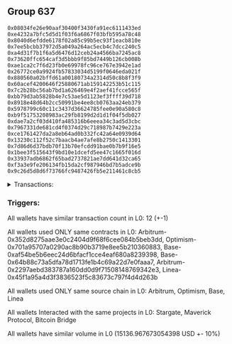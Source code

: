 ## Group 637

```0xf4b680d995d05598a04faf5d4136dfb04cf44aaa
0x08034fe26e90aaf30400f3430fa91ec6111433ed
0xe4232a7bfc5d5d1f03f6a6867f03bfb595a78c48
0x8040d6efdde6178f02a85c99b5ec93f1eacb810e
0x7ee5bcbb37972d5a049a264ac5ecb4c7dcc240c5
0xa4d31f7b1f6a5d6476d12ceb24a4566ba7245ac8
0x73620ffc654caf3d5bbb9f85bd7449b126cb008b
0xae1ca2c7f6d23fb0e69978fc96ce767e3942e1ad
0x26772ce0a9924fb57833034d5199f0646eda021f
0x880560a02bffd61a00180734a2314d50c8b8f3f9
0x60acef4200646f25880671ab159142253b51c115
0x7c2b28bc56ab7bd1a626469e4f2aef41fcce565f
0xbb79d3ab5828b4e7c53ae5d1123ef3ffff39d718
0x8918e48d64b2cc50991be4ee8cb0763aa24eb379
0x5978799c60c11c3437d36624785fee0e90a580c8
0xb9f51753208983ac29fb8199d2d1d1f04f5db027
0xdae7a2cf03d410fa485316b6eeea34c3ad5d3cbc
0x7967331de681cd4f0374d29c718987b7429e223a
0xce1761427da2a8eb64ad0b332fc42a64e0939d64
0x13230c112f52c7baacb4ae7afe8b2750c1413301
0x7d86d6d37bdb70f13b70efcdd91bae0b7b9f16e5
0x1bee3f515643f9bd10e1dcefd5ee47c1665f016d
0x33937adb6862f65bad2737821ae7dd641d32ca65
0xf3a3e9fe206134fb15da2cf987946bd7b5adce9b
0x9c26d5d8d6f73766fc9487426fb5e211461c8cb5
```
<details>
<summary>Transactions:</summary>

Hashes: 

Wallet: 0xf4b680d995d05598a04faf5d4136dfb04cf44aaa

       Hash: 0x0e3fcc7d4784b2f0c492efdfc527059293d89acbb12f240e03834969abff71e9
         - source chain: Arbitrum
         - destination chain: Optimism
         - project: Stargate
         - contract: 0x352d8275aae3e0c2404d9f68f6cee084b5beb3dd
         - value USD: 2766.573983422
       Hash: 0xc7cec8218d399dfc5619c26b11b5ee314fbd2fd8103a47dec190f99db5faa193
         - source chain: Arbitrum
         - destination chain: Optimism
         - project: Stargate
         - contract: 0x352d8275aae3e0c2404d9f68f6cee084b5beb3dd
         - value USD: 3.65099092
       Hash: 0x4b564a1c901efc2ee569d09792e5d4065f57a02a7fa3b667f05fd8e8bd2c524b
         - source chain: Optimism
         - destination chain: Arbitrum
         - project: Stargate
         - contract: 0x701a95707a0290ac8b90b3719e8ee5b210360883
         - value USD: 2764.830947863
       Hash: 0xc6d99423a14b054c48e47f855cb787139da86a3072682a5711f02ff01aa872f4
         - source chain: Base
         - destination chain: Linea
         - project: Stargate
         - contract: 0xaf54be5b6eec24d6bfacf1cce4eaf680a8239398
         - value USD: 3.128457807
       Hash: 0xab9bdd4eb513e08f3270cd9f55fc3de27b8057a4e58c5ebf3395dfab57de6e7a
         - source chain: Base
         - destination chain: zkSync Era Mainnet
         - project: Maverick Protocol
         - contract: 0x64b88c73a5dfa78d1713fe1b4c69a22d7e0faaa7
       Hash: 0xbe9afcf95e81916d534a76572d45983c68a892b75dbeaa4d07de6e45e3b58e09
         - source chain: Arbitrum
         - destination chain: Base
         - project: Stargate
         - contract: 0x352d8275aae3e0c2404d9f68f6cee084b5beb3dd
         - value USD: 2551.234650299
       Hash: 0x32a22d8aa07e3e79bbb9df9a9b55628ffc4eb4e329c8eceac0a9c648ff773dba
         - source chain: Arbitrum
         - destination chain: Avalanche
         - project: Bitcoin Bridge
         - contract: 0x2297aebd383787a160dd0d9f71508148769342e3
         - value USD: 0.1317372934
       Hash: 0x12085f8a78602a977e92e6ba419d7c17774a0184c8a272be58994fb71f8a0670
         - source chain: Base
         - destination chain: Arbitrum
         - project: Stargate
         - contract: 0xaf54be5b6eec24d6bfacf1cce4eaf680a8239398
         - value USD: 2548.595066427
       Hash: 0x22e318925cb8a05b913e580d6b3cfe05c2740469136dffa73a799503637dc8c0
         - source chain: Arbitrum
         - destination chain: Base
         - project: Stargate
         - contract: 0x352d8275aae3e0c2404d9f68f6cee084b5beb3dd
         - value USD: 2244.297345296
       Hash: 0xcdfcc394df9c1e16033c2dac1d6f11d44be121b3235b5e6f1c02cc4e44a50036
         - source chain: Arbitrum
         - destination chain: Linea
         - project: Stargate
         - contract: 0x352d8275aae3e0c2404d9f68f6cee084b5beb3dd
         - value USD: 3.310956501
       Hash: 0x225851eac1a3f3e1e56352c800f05a832d88ddfa916154876c28a989efe4ab03
         - source chain: Base
         - destination chain: Arbitrum
         - project: Stargate
         - contract: 0xaf54be5b6eec24d6bfacf1cce4eaf680a8239398
         - value USD: 2244.903442036
       Hash: 0x5970388ada421c62c1ad7d522f47968d4323b64665a7680537b904173e8a2308
         - source chain: Linea
         - destination chain: Base
         - project: Stargate
         - contract: 0x45f1a95a4d3f3836523f5c83673c797f4d4d263b
         - value USD: 6.31009519
Wallet: 0x08034fe26e90aaf30400f3430fa91ec6111433ed

       Hash:0x00040c369133676f678e72a3b0fa112e1fde3483ec5e28ae2ef3afc519bf7baf
         - source chain: Arbitrum
         - destination chain: Optimism
         - project: Stargate
         - contract: 0x352d8275aae3e0c2404d9f68f6cee084b5beb3dd
         - value USD: 2780.691327911
       Hash:0xf3b4d4fd413d45abaf58ec5cd693f18c2a959948716507f00e525ef47b4ddb4a
         - source chain: Arbitrum
         - destination chain: Optimism
         - project: Stargate
         - contract: 0x352d8275aae3e0c2404d9f68f6cee084b5beb3dd
         - value USD: 3.650990852
       Hash:0x0838adab15f2bd314df0d1782236fc70afdb036e1d9db52ba29b9c978da3b36e
         - source chain: Optimism
         - destination chain: Arbitrum
         - project: Stargate
         - contract: 0x701a95707a0290ac8b90b3719e8ee5b210360883
         - value USD: 2779.022914908
       Hash:0x3c9d987d8b802edc1684c3b18928c5f9195fad5973de52c42d190ecbff4225cf
         - source chain: Base
         - destination chain: Linea
         - project: Stargate
         - contract: 0xaf54be5b6eec24d6bfacf1cce4eaf680a8239398
         - value USD: 3.128457807
       Hash:0x9c5fadbd9f2b7ecd075ca4f099fc2337430820027d685870eb096c818a40f338
         - source chain: Base
         - destination chain: zkSync Era Mainnet
         - project: Maverick Protocol
         - contract: 0x64b88c73a5dfa78d1713fe1b4c69a22d7e0faaa7
       Hash:0x9303c9335419c99ed25d1d8bd4e0ec4b82c6565d4434d91e6395696bac69df81
         - source chain: Arbitrum
         - destination chain: Base
         - project: Stargate
         - contract: 0x352d8275aae3e0c2404d9f68f6cee084b5beb3dd
         - value USD: 2560.587304352
       Hash:0x22770db429f3e56137743cdff40d0380ecb36631ab680cf2a2fdf76cba304fde
         - source chain: Arbitrum
         - destination chain: Avalanche
         - project: Bitcoin Bridge
         - contract: 0x2297aebd383787a160dd0d9f71508148769342e3
         - value USD: 0.1316868525
       Hash:0x569744c74c3f1cf9d34bda23e096b9931373b5b1f9167f87a87afc35040ad8c3
         - source chain: Base
         - destination chain: Arbitrum
         - project: Stargate
         - contract: 0xaf54be5b6eec24d6bfacf1cce4eaf680a8239398
         - value USD: 2557.860136657
       Hash:0x538c3bc212c6282dbae3f193daaad8745ef6be8ab0ede919fd05740c4e5814f2
         - source chain: Arbitrum
         - destination chain: Base
         - project: Stargate
         - contract: 0x352d8275aae3e0c2404d9f68f6cee084b5beb3dd
         - value USD: 2331.322260835
       Hash:0x6bc70546cd9319eb2ed81bdcb36494eb5e83bf1295d33968884be67a8bb0324a
         - source chain: Arbitrum
         - destination chain: Linea
         - project: Stargate
         - contract: 0x352d8275aae3e0c2404d9f68f6cee084b5beb3dd
         - value USD: 3.310956501
       Hash:0x4993eab51e204a8d5165c31b95a9c6fc2fbd2e1b245f30e22e3b59cccc6233f2
         - source chain: Base
         - destination chain: Arbitrum
         - project: Stargate
         - contract: 0xaf54be5b6eec24d6bfacf1cce4eaf680a8239398
         - value USD: 2331.87109763
       Hash:0x1f63868fff68afef13ae3d7c91e110dfb138396d2e5f428691c8a466eec0aa4e
         - source chain: Linea
         - destination chain: Base
         - project: Stargate
         - contract: 0x45f1a95a4d3f3836523f5c83673c797f4d4d263b
         - value USD: 6.31009519
Wallet: 0xe4232a7bfc5d5d1f03f6a6867f03bfb595a78c48

       Hash:0x1ba521e61e5a2c4db2c24fa17aa5894b8e2980362ec9fc06d56ac279909473d5
         - source chain: Arbitrum
         - destination chain: Optimism
         - project: Stargate
         - contract: 0x352d8275aae3e0c2404d9f68f6cee084b5beb3dd
         - value USD: 2776.06379547
       Hash:0x468850828452d860ba454f24da5414d0ca3f2a809f5bc0a7557fa35c4eb70362
         - source chain: Arbitrum
         - destination chain: Optimism
         - project: Stargate
         - contract: 0x352d8275aae3e0c2404d9f68f6cee084b5beb3dd
         - value USD: 3.650990783
       Hash:0x15edd823f1b07744d60ece3742a3c0b7cb0e3b75520be956431f39af964fc579
         - source chain: Optimism
         - destination chain: Arbitrum
         - project: Stargate
         - contract: 0x701a95707a0290ac8b90b3719e8ee5b210360883
         - value USD: 2774.314476201
       Hash:0xcd0d01e94270fdcb5c0c4008403b638e9192089cabc77f841d9b81941ee19015
         - source chain: Base
         - destination chain: Linea
         - project: Stargate
         - contract: 0xaf54be5b6eec24d6bfacf1cce4eaf680a8239398
         - value USD: 3.128457807
       Hash:0xd13f5625cfb682833c0a929d6dce9a3d5712dc6f71bda8b3bb3cba57ad6864b6
         - source chain: Base
         - destination chain: zkSync Era Mainnet
         - project: Maverick Protocol
         - contract: 0x64b88c73a5dfa78d1713fe1b4c69a22d7e0faaa7
       Hash:0x859fa7d6d4c5acaaa2646d7e7c7368eb5fe58f9d9301a205bd5e05a7c33cb6eb
         - source chain: Arbitrum
         - destination chain: Base
         - project: Stargate
         - contract: 0x352d8275aae3e0c2404d9f68f6cee084b5beb3dd
         - value USD: 2570.482964107
       Hash:0x7ad55bbed3b47b65b91f99fec68f1f8b7f048cfe51153ef34e7c895a1b254487
         - source chain: Arbitrum
         - destination chain: Avalanche
         - project: Bitcoin Bridge
         - contract: 0x2297aebd383787a160dd0d9f71508148769342e3
         - value USD: 0.1316868525
       Hash:0x2c7308d9f463d5f63e54d50bae19f30905409e71333d339f7117627623d86ff9
         - source chain: Base
         - destination chain: Arbitrum
         - project: Stargate
         - contract: 0xaf54be5b6eec24d6bfacf1cce4eaf680a8239398
         - value USD: 2567.755528096
       Hash:0x93ab0e25557472bf2067b3109b863f0dfecc0259af1668ff8ed93ff57e421a90
         - source chain: Arbitrum
         - destination chain: Base
         - project: Stargate
         - contract: 0x352d8275aae3e0c2404d9f68f6cee084b5beb3dd
         - value USD: 2337.428860583
       Hash:0x75a88ba0a0e5621e2b5263a3c0036b59bfd5845afa6ab443b3561c1c4223e9ad
         - source chain: Arbitrum
         - destination chain: Linea
         - project: Stargate
         - contract: 0x352d8275aae3e0c2404d9f68f6cee084b5beb3dd
         - value USD: 3.310956501
       Hash:0x7ff37340b262369917e171a191fdb3fad6dfe1e905cb772e33c9593afeb9d335
         - source chain: Base
         - destination chain: Arbitrum
         - project: Stargate
         - contract: 0xaf54be5b6eec24d6bfacf1cce4eaf680a8239398
         - value USD: 2337.915268303
       Hash:0xf2812303c26f231213d5794d7921d0121734b11f2180fdc5adf69413c0ef270f
         - source chain: Linea
         - destination chain: Base
         - project: Stargate
         - contract: 0x45f1a95a4d3f3836523f5c83673c797f4d4d263b
         - value USD: 6.31009519
Wallet: 0x8040d6efdde6178f02a85c99b5ec93f1eacb810e

       Hash:0x77299a5c01bd172bf239cb23fee5b4c31ff207d407f50ef67c2757da92c8c20b
         - source chain: Arbitrum
         - destination chain: Optimism
         - project: Stargate
         - contract: 0x352d8275aae3e0c2404d9f68f6cee084b5beb3dd
         - value USD: 2768.880246989
       Hash:0xffadae7a7dce0b89ad13888eb330f134d6e86b5f4c74427747c2bfca683f1430
         - source chain: Arbitrum
         - destination chain: Optimism
         - project: Stargate
         - contract: 0x352d8275aae3e0c2404d9f68f6cee084b5beb3dd
         - value USD: 3.650990987
       Hash:0x7beb5dca712d4a5db10fd6fb6497adc04aefea763e27d84093c4c42b7d420e68
         - source chain: Optimism
         - destination chain: Arbitrum
         - project: Stargate
         - contract: 0x701a95707a0290ac8b90b3719e8ee5b210360883
         - value USD: 2767.135771496
       Hash:0x2caee2888ac164aa6ddee9d256e616814ae3dad238230aa8ed2bd74e714c556d
         - source chain: Base
         - destination chain: Linea
         - project: Stargate
         - contract: 0xaf54be5b6eec24d6bfacf1cce4eaf680a8239398
         - value USD: 3.128457807
       Hash:0x36ca5e2499ed52eac72bb603746cece822bbe8daa000e9e3fb5e8bfedeeee300
         - source chain: Base
         - destination chain: zkSync Era Mainnet
         - project: Maverick Protocol
         - contract: 0x64b88c73a5dfa78d1713fe1b4c69a22d7e0faaa7
       Hash:0x903ec000c5e0ecdfd92ef7510c13db8e2e759c6a25e1abe5179e39ca9fb7c4fe
         - source chain: Arbitrum
         - destination chain: Base
         - project: Stargate
         - contract: 0x352d8275aae3e0c2404d9f68f6cee084b5beb3dd
         - value USD: 2546.166341663
       Hash:0xc9a57d124927724315eb3d2589d802b6b6a86dfd6b66e9e12811d2758b96366c
         - source chain: Arbitrum
         - destination chain: Avalanche
         - project: Bitcoin Bridge
         - contract: 0x2297aebd383787a160dd0d9f71508148769342e3
         - value USD: 0.1316868525
       Hash:0xb6473adb689b42b6032cc5451ad6f3fa364fb64d9935249a58311906a0e0ac5c
         - source chain: Base
         - destination chain: Arbitrum
         - project: Stargate
         - contract: 0xaf54be5b6eec24d6bfacf1cce4eaf680a8239398
         - value USD: 2543.450370133
       Hash:0xb5b63a06220d02461c6dd511f00ed0f1c3f380d7a4ac10d7874e0cc8b133cf05
         - source chain: Arbitrum
         - destination chain: Base
         - project: Stargate
         - contract: 0x352d8275aae3e0c2404d9f68f6cee084b5beb3dd
         - value USD: 2292.28950772
       Hash:0xb64f1dfed00816784e9c415a974780c7a42a9608bf2cfa11a4d726c1b6ec1460
         - source chain: Arbitrum
         - destination chain: Linea
         - project: Stargate
         - contract: 0x352d8275aae3e0c2404d9f68f6cee084b5beb3dd
         - value USD: 3.310956501
       Hash:0x60069c28fd58092615e06638069062697d7dbb4732c24481771f8534f08645f2
         - source chain: Base
         - destination chain: Arbitrum
         - project: Stargate
         - contract: 0xaf54be5b6eec24d6bfacf1cce4eaf680a8239398
         - value USD: 2292.882435391
       Hash:0x474bd56091ba7d693ac38bf39440b5683bf99fd709caf467dbb2eae19b11b276
         - source chain: Linea
         - destination chain: Base
         - project: Stargate
         - contract: 0x45f1a95a4d3f3836523f5c83673c797f4d4d263b
         - value USD: 6.31009519
Wallet: 0x7ee5bcbb37972d5a049a264ac5ecb4c7dcc240c5

       Hash:0x03d163350a573783f0c5e750b691e7b1b46cb43c72cbd52bd12fccf5069a7a15
         - source chain: Arbitrum
         - destination chain: Optimism
         - project: Stargate
         - contract: 0x352d8275aae3e0c2404d9f68f6cee084b5beb3dd
         - value USD: 2770.119785785
       Hash:0xea2db4935b4e373edcfa0816931d0cb70e8f1208369a73ddf2615d3b66ed211d
         - source chain: Arbitrum
         - destination chain: Optimism
         - project: Stargate
         - contract: 0x352d8275aae3e0c2404d9f68f6cee084b5beb3dd
         - value USD: 3.650945361
       Hash:0x3fcb9351bb3e26428c4cb5ee457dc6841344667f4092948e4c7e3e236444714b
         - source chain: Optimism
         - destination chain: Arbitrum
         - project: Stargate
         - contract: 0x701a95707a0290ac8b90b3719e8ee5b210360883
         - value USD: 2768.457715489
       Hash:0xda69ab956d696e457484242a8f200c07aea93e9b1ee923966fe0e79bfb0f8692
         - source chain: Base
         - destination chain: Linea
         - project: Stargate
         - contract: 0xaf54be5b6eec24d6bfacf1cce4eaf680a8239398
         - value USD: 3.128457807
       Hash:0xbb12b1d1f7a5ab6d8dfef92a19154b1c2561d310a3af2a23c360412e19aeb438
         - source chain: Base
         - destination chain: zkSync Era Mainnet
         - project: Maverick Protocol
         - contract: 0x64b88c73a5dfa78d1713fe1b4c69a22d7e0faaa7
       Hash:0x00791572f4208f8ac3a3352b9ca40fefb4689239da8df0888afc631ddaf8da13
         - source chain: Arbitrum
         - destination chain: Base
         - project: Stargate
         - contract: 0x352d8275aae3e0c2404d9f68f6cee084b5beb3dd
         - value USD: 2551.074387081
       Hash:0xdaaf57133c910de6241018183afe1b35f1f2db6585d118420853661ae68ab14f
         - source chain: Arbitrum
         - destination chain: Avalanche
         - project: Bitcoin Bridge
         - contract: 0x2297aebd383787a160dd0d9f71508148769342e3
         - value USD: 0.1316868525
       Hash:0x90946dec68a48083f0247608ac5c4732dc40a24b2d84bcb30e1225e315eaa65c
         - source chain: Base
         - destination chain: Arbitrum
         - project: Stargate
         - contract: 0xaf54be5b6eec24d6bfacf1cce4eaf680a8239398
         - value USD: 2548.413114397
       Hash:0x2953191cdf1c25bb6bb099ce592fa9d429c32c5ea6851fc06acd1d11ca65e387
         - source chain: Arbitrum
         - destination chain: Base
         - project: Stargate
         - contract: 0x352d8275aae3e0c2404d9f68f6cee084b5beb3dd
         - value USD: 2310.374613717
       Hash:0x941d4af5f1ac7ba9487dc4bd7e4625405fee23a39abb9d2bb4182a28d2d519f6
         - source chain: Arbitrum
         - destination chain: Linea
         - project: Stargate
         - contract: 0x352d8275aae3e0c2404d9f68f6cee084b5beb3dd
         - value USD: 3.310956501
       Hash:0xa2ef5672a6fa62bbf87b8d1457e3bae4bf10f39141a70e41deff14f343563cb9
         - source chain: Base
         - destination chain: Arbitrum
         - project: Stargate
         - contract: 0xaf54be5b6eec24d6bfacf1cce4eaf680a8239398
         - value USD: 2310.914772105
       Hash:0x0d9f5b906aec84651dfd746d04fad8921bbdada5e1c1224505a1bbb17f07082c
         - source chain: Linea
         - destination chain: Base
         - project: Stargate
         - contract: 0x45f1a95a4d3f3836523f5c83673c797f4d4d263b
         - value USD: 6.31009519
Wallet: 0xa4d31f7b1f6a5d6476d12ceb24a4566ba7245ac8

       Hash:0x5388e4c73494abfb267901bdfbb0b8a270df8b4e692e0931075618ec2367bacd
         - source chain: Arbitrum
         - destination chain: Optimism
         - project: Stargate
         - contract: 0x352d8275aae3e0c2404d9f68f6cee084b5beb3dd
         - value USD: 2763.625255505
       Hash:0xd32029d55ea1e21be1e507acbb8613dff24cfd2750ce63bafc1ac7828c590b41
         - source chain: Arbitrum
         - destination chain: Optimism
         - project: Stargate
         - contract: 0x352d8275aae3e0c2404d9f68f6cee084b5beb3dd
         - value USD: 3.651095531
       Hash:0x6184614a170b4b6c31a7d35e1df0aef4bd8fc30506171eef6a1d5e05cd662004
         - source chain: Optimism
         - destination chain: Arbitrum
         - project: Stargate
         - contract: 0x701a95707a0290ac8b90b3719e8ee5b210360883
         - value USD: 2761.883834871
       Hash:0x91494809fe7db1325a4baa67e556b2d57cd3f03daa6d0191f5bbbc30de6144d5
         - source chain: Base
         - destination chain: Linea
         - project: Stargate
         - contract: 0xaf54be5b6eec24d6bfacf1cce4eaf680a8239398
         - value USD: 3.128457807
       Hash:0x20726635c82354fdec09fd41fc9d0db349405dd2c32502bccb1bf7ee3c013283
         - source chain: Base
         - destination chain: zkSync Era Mainnet
         - project: Maverick Protocol
         - contract: 0x64b88c73a5dfa78d1713fe1b4c69a22d7e0faaa7
       Hash:0x18af6d35c7b7b18c5950206b4f88344fc40a43cf44f579db1dd39c62a8784692
         - source chain: Arbitrum
         - destination chain: Base
         - project: Stargate
         - contract: 0x352d8275aae3e0c2404d9f68f6cee084b5beb3dd
         - value USD: 2546.743665975
       Hash:0x6e97e948c167e5f71b6883dc7901add46442c5c749e2dc09a9fb48fd05ec3a6a
         - source chain: Arbitrum
         - destination chain: Avalanche
         - project: Bitcoin Bridge
         - contract: 0x2297aebd383787a160dd0d9f71508148769342e3
         - value USD: 0.1304053305
       Hash:0x52285b08d40e77f5fc417cc8751a63dda2079a48f78828390b4f78e8b1bc1616
         - source chain: Base
         - destination chain: Arbitrum
         - project: Stargate
         - contract: 0xaf54be5b6eec24d6bfacf1cce4eaf680a8239398
         - value USD: 2543.962976976
       Hash:0x4c888e050edc15d59efe2cca1bd9c5b16ad23f9e7928cdcd0c6c92dd20f11803
         - source chain: Arbitrum
         - destination chain: Base
         - project: Stargate
         - contract: 0x352d8275aae3e0c2404d9f68f6cee084b5beb3dd
         - value USD: 2242.30931368
       Hash:0x4cbcf57ad39d81b335bc8dc4ea59bfe8470a7e03998c26457026cb2367c5d701
         - source chain: Arbitrum
         - destination chain: Linea
         - project: Stargate
         - contract: 0x352d8275aae3e0c2404d9f68f6cee084b5beb3dd
         - value USD: 3.310956501
       Hash:0x8935b4d38e687a89d0d5d87e95a451cee316da20af1f1f2975c670c587300441
         - source chain: Base
         - destination chain: Arbitrum
         - project: Stargate
         - contract: 0xaf54be5b6eec24d6bfacf1cce4eaf680a8239398
         - value USD: 2243.427624606
       Hash:0xd5d6ab9380acc1e96a5f2dcb4fabd3dd0ef44f0c7379cca0cd429ef707670547
         - source chain: Linea
         - destination chain: Base
         - project: Stargate
         - contract: 0x45f1a95a4d3f3836523f5c83673c797f4d4d263b
         - value USD: 6.31009519
Wallet: 0x73620ffc654caf3d5bbb9f85bd7449b126cb008b

       Hash:0xbfd87fd736af4ff11e825c4ab34e79888cd08b5c168742b5d42a298c462a71bd
         - source chain: Arbitrum
         - destination chain: Optimism
         - project: Stargate
         - contract: 0x352d8275aae3e0c2404d9f68f6cee084b5beb3dd
         - value USD: 2765.919276637
       Hash:0x3e112c4ba9fc726137e8ac47090772870ba959fe985886a8a963c292d9a1dab7
         - source chain: Arbitrum
         - destination chain: Optimism
         - project: Stargate
         - contract: 0x352d8275aae3e0c2404d9f68f6cee084b5beb3dd
         - value USD: 3.651095598
       Hash:0x159f8b21f41d2cdf70569fbeebb34312534d693473ea6dfd81f6a87e5497befc
         - source chain: Optimism
         - destination chain: Arbitrum
         - project: Stargate
         - contract: 0x701a95707a0290ac8b90b3719e8ee5b210360883
         - value USD: 2764.176387071
       Hash:0x02782a084f6506f510f8001239a39a02b07da27864a07d7f4c38a3d01b9dd0bb
         - source chain: Base
         - destination chain: Linea
         - project: Stargate
         - contract: 0xaf54be5b6eec24d6bfacf1cce4eaf680a8239398
         - value USD: 3.128457807
       Hash:0xfee711ca80fcad5105df763cef04c62ab559d6f468f12154fa1a64943b2dd60e
         - source chain: Base
         - destination chain: zkSync Era Mainnet
         - project: Maverick Protocol
         - contract: 0x64b88c73a5dfa78d1713fe1b4c69a22d7e0faaa7
       Hash:0x1a5477f3819a48312075f6a8f494233a292cd37a7afd4a6261368bf9318474f4
         - source chain: Arbitrum
         - destination chain: Base
         - project: Stargate
         - contract: 0x352d8275aae3e0c2404d9f68f6cee084b5beb3dd
         - value USD: 2541.602706761
       Hash:0x9dbf32beb1b7caa3523b156c422f7b2e18ef8edd6df4da3570af3d2e0bcdf5f2
         - source chain: Arbitrum
         - destination chain: Avalanche
         - project: Bitcoin Bridge
         - contract: 0x2297aebd383787a160dd0d9f71508148769342e3
         - value USD: 0.1304658844
       Hash:0xddec423c54e060c719de10ede6ed37c2fca04529298190d013b4d3fa83a9a742
         - source chain: Base
         - destination chain: Arbitrum
         - project: Stargate
         - contract: 0xaf54be5b6eec24d6bfacf1cce4eaf680a8239398
         - value USD: 2538.812114411
       Hash:0x6cbef283fd5e5f0304dd7f00544f0dba8df787739bc50a5855221cd1e08b1c1a
         - source chain: Arbitrum
         - destination chain: Base
         - project: Stargate
         - contract: 0x352d8275aae3e0c2404d9f68f6cee084b5beb3dd
         - value USD: 2290.277650632
       Hash:0x0655528de7e60c8599fad3b728e977d6cf2cfc7441ff4d10f3e838e798dec27a
         - source chain: Arbitrum
         - destination chain: Linea
         - project: Stargate
         - contract: 0x352d8275aae3e0c2404d9f68f6cee084b5beb3dd
         - value USD: 3.310956501
       Hash:0x017b84e59461ecc8d1d98fa34170376bd332c66511e61338f25607d663900e6c
         - source chain: Base
         - destination chain: Arbitrum
         - project: Stargate
         - contract: 0xaf54be5b6eec24d6bfacf1cce4eaf680a8239398
         - value USD: 2291.396406052
       Hash:0x97328e4cac9a7511e353c86fa05c608c540a6c341c0628384e3f45e6b5d84e80
         - source chain: Linea
         - destination chain: Base
         - project: Stargate
         - contract: 0x45f1a95a4d3f3836523f5c83673c797f4d4d263b
         - value USD: 6.31009519
Wallet: 0xae1ca2c7f6d23fb0e69978fc96ce767e3942e1ad

       Hash:0x603ca0635c3c83297e17a23046e7857e8d4fad4a7a6e90f82d4a02c8941b7cb8
         - source chain: Arbitrum
         - destination chain: Optimism
         - project: Stargate
         - contract: 0x352d8275aae3e0c2404d9f68f6cee084b5beb3dd
         - value USD: 2776.124539667
       Hash:0x99e0f2687c4641d9aab488977079dc8cac2301149bea161a2c8a2cb447e0d714
         - source chain: Arbitrum
         - destination chain: Optimism
         - project: Stargate
         - contract: 0x352d8275aae3e0c2404d9f68f6cee084b5beb3dd
         - value USD: 3.651086988
       Hash:0x77f32bca6f4698c648df5958ba6c69dcb5d47e3f2b4043e9912c3203263ac708
         - source chain: Optimism
         - destination chain: Arbitrum
         - project: Stargate
         - contract: 0x701a95707a0290ac8b90b3719e8ee5b210360883
         - value USD: 2774.458865537
       Hash:0xded599818b145d048baae0ccb0f2aaef048cc3d8cf1c68917b1ec665485a4990
         - source chain: Base
         - destination chain: Linea
         - project: Stargate
         - contract: 0xaf54be5b6eec24d6bfacf1cce4eaf680a8239398
         - value USD: 3.128457807
       Hash:0x2132ac40798f72564b7f12c412665381edb0e3d55df3ea227ae79e66dfb75649
         - source chain: Base
         - destination chain: zkSync Era Mainnet
         - project: Maverick Protocol
         - contract: 0x64b88c73a5dfa78d1713fe1b4c69a22d7e0faaa7
       Hash:0xf5de20beb64dc3c99f27403d20ffb5664a032b74553584ac14e4313f6bb66760
         - source chain: Arbitrum
         - destination chain: Base
         - project: Stargate
         - contract: 0x352d8275aae3e0c2404d9f68f6cee084b5beb3dd
         - value USD: 2556.002005121
       Hash:0x53fd1954f6b61b0b1366629a47fc0b6f0b84a76bf7f30d6f29618c5c8f705e59
         - source chain: Arbitrum
         - destination chain: Avalanche
         - project: Bitcoin Bridge
         - contract: 0x2297aebd383787a160dd0d9f71508148769342e3
         - value USD: 0.1304658844
       Hash:0x0f03e134981510e7ff75020197942fd0a882812b72a8018f3800c6c05f4693a6
         - source chain: Base
         - destination chain: Arbitrum
         - project: Stargate
         - contract: 0xaf54be5b6eec24d6bfacf1cce4eaf680a8239398
         - value USD: 2553.24369197
       Hash:0xeaa95f4354e81f5695f3e9d57dbfcc4aa3cb4a0df7174a226d2afadbd97e1a39
         - source chain: Arbitrum
         - destination chain: Base
         - project: Stargate
         - contract: 0x352d8275aae3e0c2404d9f68f6cee084b5beb3dd
         - value USD: 2329.13033441
       Hash:0x34c7c3858e46773e4f5a511fa0baaebe37d3665c991fed2d6dfbcfc3380e0960
         - source chain: Arbitrum
         - destination chain: Linea
         - project: Stargate
         - contract: 0x352d8275aae3e0c2404d9f68f6cee084b5beb3dd
         - value USD: 3.310956501
       Hash:0x883b83bbe99b8f361ab7cd14c9fd4d9d93f2ba17e1ea78ac20a3f5acdde129bf
         - source chain: Base
         - destination chain: Arbitrum
         - project: Stargate
         - contract: 0xaf54be5b6eec24d6bfacf1cce4eaf680a8239398
         - value USD: 2330.401244564
       Hash:0x733d5dce73eb9154249648eb2acf832d961dd777ee972cf891b7b186d0c33ac4
         - source chain: Linea
         - destination chain: Base
         - project: Stargate
         - contract: 0x45f1a95a4d3f3836523f5c83673c797f4d4d263b
         - value USD: 6.31009519
Wallet: 0x26772ce0a9924fb57833034d5199f0646eda021f

       Hash:0x6ce7c16a411592a1bd83d52faddada162892df8efd45c950f80e87392e1150c3
         - source chain: Arbitrum
         - destination chain: Optimism
         - project: Stargate
         - contract: 0x352d8275aae3e0c2404d9f68f6cee084b5beb3dd
         - value USD: 2773.075468381
       Hash:0x9178cc321806c507b5ca4c1c4eba8e9213d2172a4297d0461550ba98600cf2bb
         - source chain: Arbitrum
         - destination chain: Optimism
         - project: Stargate
         - contract: 0x352d8275aae3e0c2404d9f68f6cee084b5beb3dd
         - value USD: 3.65108692
       Hash:0xcb4dd6dcb97244ced6155da64db9473753b845c4f3f3690b7fc89d3ce8f6a60d
         - source chain: Optimism
         - destination chain: Arbitrum
         - project: Stargate
         - contract: 0x701a95707a0290ac8b90b3719e8ee5b210360883
         - value USD: 2771.328093021
       Hash:0xa2fd0d25a23741b2b0e30f09b499238c04fd00853fdb129b92b923b45f00d75f
         - source chain: Base
         - destination chain: Linea
         - project: Stargate
         - contract: 0xaf54be5b6eec24d6bfacf1cce4eaf680a8239398
         - value USD: 3.128457807
       Hash:0x9707ba49e3b5b159515d86fa7f9b7d4fff69394ad9f1846362701df651ede144
         - source chain: Base
         - destination chain: zkSync Era Mainnet
         - project: Maverick Protocol
         - contract: 0x64b88c73a5dfa78d1713fe1b4c69a22d7e0faaa7
       Hash:0x61ebea9ea3e313c738cc43cfe1466e77cee252621b67e1a7ceaf2f2b05dc7c21
         - source chain: Arbitrum
         - destination chain: Base
         - project: Stargate
         - contract: 0x352d8275aae3e0c2404d9f68f6cee084b5beb3dd
         - value USD: 2565.890208353
       Hash:0xa0539fa5955811f8a67a259654a2d7218cc9dc481f56aab4864eb8f05d7c6f43
         - source chain: Arbitrum
         - destination chain: Avalanche
         - project: Bitcoin Bridge
         - contract: 0x2297aebd383787a160dd0d9f71508148769342e3
         - value USD: 0.1304658844
       Hash:0xfc142e18f1de68649db1c0866e295150353a3de3354a75bc27a1127303ab3cc6
         - source chain: Base
         - destination chain: Arbitrum
         - project: Stargate
         - contract: 0xaf54be5b6eec24d6bfacf1cce4eaf680a8239398
         - value USD: 2563.020859856
       Hash:0x242caad41bcde548f7597a0c7509ed2b08311f6c4cae7511abf95aaffe5f872b
         - source chain: Arbitrum
         - destination chain: Base
         - project: Stargate
         - contract: 0x352d8275aae3e0c2404d9f68f6cee084b5beb3dd
         - value USD: 2335.352527042
       Hash:0xe655d50c93e755fbd61754f229e5e39768ea37023f5df4179485bd087db71646
         - source chain: Arbitrum
         - destination chain: Linea
         - project: Stargate
         - contract: 0x352d8275aae3e0c2404d9f68f6cee084b5beb3dd
         - value USD: 3.310956501
       Hash:0xb5bcce72fc67cdd4444c689683b977e882c37de11ce320d17a1861dbfbea9377
         - source chain: Base
         - destination chain: Arbitrum
         - project: Stargate
         - contract: 0xaf54be5b6eec24d6bfacf1cce4eaf680a8239398
         - value USD: 2336.419488005
       Hash:0x59ac5ccb81fed44e312ce2e0293200d1f914d1c5515ddfb701e96820ee74bd54
         - source chain: Linea
         - destination chain: Base
         - project: Stargate
         - contract: 0x45f1a95a4d3f3836523f5c83673c797f4d4d263b
         - value USD: 6.31009519
Wallet: 0x880560a02bffd61a00180734a2314d50c8b8f3f9

       Hash:0x2cdb39298bb473f91b45dec24a27c9f5ef3e33918b365f4966ffff58eedd7db6
         - source chain: Arbitrum
         - destination chain: Optimism
         - project: Stargate
         - contract: 0x352d8275aae3e0c2404d9f68f6cee084b5beb3dd
         - value USD: 2765.549554699
       Hash:0x332ea1d7bd323a08d4751979bd7072af7a1c6f3a9135f224deb9f017016887e3
         - source chain: Arbitrum
         - destination chain: Optimism
         - project: Stargate
         - contract: 0x352d8275aae3e0c2404d9f68f6cee084b5beb3dd
         - value USD: 3.650972499
       Hash:0x3867e85218059e68f026ffbecc16114038ee86b2a34217f67e852e9ee11b38c5
         - source chain: Optimism
         - destination chain: Arbitrum
         - project: Stargate
         - contract: 0x701a95707a0290ac8b90b3719e8ee5b210360883
         - value USD: 2763.890226277
       Hash:0xceef6c468bef7fc5e6da9e2ba088de585568a6e571dd8090dc1f7e804c2f496c
         - source chain: Base
         - destination chain: Linea
         - project: Stargate
         - contract: 0xaf54be5b6eec24d6bfacf1cce4eaf680a8239398
         - value USD: 3.128457807
       Hash:0xe80abafdbeea30fe83acdd2929750dd22ca638109a9ca621ecd4d1cce2b5039e
         - source chain: Base
         - destination chain: zkSync Era Mainnet
         - project: Maverick Protocol
         - contract: 0x64b88c73a5dfa78d1713fe1b4c69a22d7e0faaa7
       Hash:0xac38bb0072182b2f73465236558f13e7a1985d2632f7ae4f99d2cff8e4755c70
         - source chain: Arbitrum
         - destination chain: Base
         - project: Stargate
         - contract: 0x352d8275aae3e0c2404d9f68f6cee084b5beb3dd
         - value USD: 2546.561845464
       Hash:0xf5a7c32dfb335e2c1d5746aef877cb8a7df13a98d8919a0bd8fea323cd0d6c69
         - source chain: Arbitrum
         - destination chain: Avalanche
         - project: Bitcoin Bridge
         - contract: 0x2297aebd383787a160dd0d9f71508148769342e3
         - value USD: 0.1304658844
       Hash:0x19b89562a8f653f537a18fd04bb875207524656bca4b3910c618e3c9f8c784de
         - source chain: Base
         - destination chain: Arbitrum
         - project: Stargate
         - contract: 0xaf54be5b6eec24d6bfacf1cce4eaf680a8239398
         - value USD: 2543.803366176
       Hash:0x826af4d4373bb18d0f1ed6127734ba6479953388d23afe8f9b7266a443ea2ad8
         - source chain: Arbitrum
         - destination chain: Base
         - project: Stargate
         - contract: 0x352d8275aae3e0c2404d9f68f6cee084b5beb3dd
         - value USD: 2308.33533069
       Hash:0x19943ddb7a8e916968fb538891375f90750c3263ac9a5166bc082667f3e7d631
         - source chain: Arbitrum
         - destination chain: Linea
         - project: Stargate
         - contract: 0x352d8275aae3e0c2404d9f68f6cee084b5beb3dd
         - value USD: 3.310956501
       Hash:0x12b7ba15b76a1fa44bd600f78d8161d854aa3b0329d1f9d1537f87b78d0c90ec
         - source chain: Base
         - destination chain: Arbitrum
         - project: Stargate
         - contract: 0xaf54be5b6eec24d6bfacf1cce4eaf680a8239398
         - value USD: 2309.40013982
       Hash:0x733b915f508b5b599a9caef95cd2104754185c771bf4e28d60805727e07324a6
         - source chain: Linea
         - destination chain: Base
         - project: Stargate
         - contract: 0x45f1a95a4d3f3836523f5c83673c797f4d4d263b
         - value USD: 6.31009519
Wallet: 0x60acef4200646f25880671ab159142253b51c115

       Hash:0x7fece1a9facb56ac9f128ed0426e290f6927f273ee32fd639a28602aa93d920e
         - source chain: Arbitrum
         - destination chain: Optimism
         - project: Stargate
         - contract: 0x352d8275aae3e0c2404d9f68f6cee084b5beb3dd
         - value USD: 2760.541735809
       Hash:0x7761ac8e2c818327ae7854803503062c76eb6847fa1444144f212bba484b2d8a
         - source chain: Arbitrum
         - destination chain: Optimism
         - project: Stargate
         - contract: 0x352d8275aae3e0c2404d9f68f6cee084b5beb3dd
         - value USD: 3.649952395
       Hash:0xd90e8ede431e1f54f838d2f4172d92256126e3cb2a0ec6c80c06f9f2dbe54093
         - source chain: Optimism
         - destination chain: Arbitrum
         - project: Stargate
         - contract: 0x701a95707a0290ac8b90b3719e8ee5b210360883
         - value USD: 2758.885412248
       Hash:0xfd887cffc9a7c14c8e2bbe4925139c07b0220426521e18a217d8076949523ac6
         - source chain: Base
         - destination chain: Linea
         - project: Stargate
         - contract: 0xaf54be5b6eec24d6bfacf1cce4eaf680a8239398
         - value USD: 3.128457807
       Hash:0x3f4a0fd64b46a2a5f0ddd0cb703ab112c7b5659228480041bb68a280f7616941
         - source chain: Base
         - destination chain: zkSync Era Mainnet
         - project: Maverick Protocol
         - contract: 0x64b88c73a5dfa78d1713fe1b4c69a22d7e0faaa7
       Hash:0xf6d4c24f8329968be664fa0f7a8215aad528e98250f114ee1d1c1600acec92cf
         - source chain: Arbitrum
         - destination chain: Base
         - project: Stargate
         - contract: 0x352d8275aae3e0c2404d9f68f6cee084b5beb3dd
         - value USD: 2532.178047349
       Hash:0x36f64c3fcb3560cf6af8b69d4c2eea5564df08bc1a32b25ca8d2a89deb8e0bbe
         - source chain: Arbitrum
         - destination chain: Avalanche
         - project: Bitcoin Bridge
         - contract: 0x2297aebd383787a160dd0d9f71508148769342e3
         - value USD: 0.1301459082
       Hash:0x8a2d96559031f256487ec9ec6f925c5f4c1e4c7aceea4bb63317a54b03aaa771
         - source chain: Base
         - destination chain: Arbitrum
         - project: Stargate
         - contract: 0xaf54be5b6eec24d6bfacf1cce4eaf680a8239398
         - value USD: 2529.156725388
       Hash:0x92dec2e149a61470c2e34de48db8044495c4917ee95072602d023eec7046125f
         - source chain: Arbitrum
         - destination chain: Base
         - project: Stargate
         - contract: 0x352d8275aae3e0c2404d9f68f6cee084b5beb3dd
         - value USD: 2288.395112394
       Hash:0x42b605be1e815901c97345e5019ce5388747daeaa4255515691830ebee5ab5a7
         - source chain: Arbitrum
         - destination chain: Linea
         - project: Stargate
         - contract: 0x352d8275aae3e0c2404d9f68f6cee084b5beb3dd
         - value USD: 3.310956501
       Hash:0x080e41095fefc19e4c3768ab152e749ba47ba50b946b27f643b78f0668e2a2b4
         - source chain: Base
         - destination chain: Arbitrum
         - project: Stargate
         - contract: 0xaf54be5b6eec24d6bfacf1cce4eaf680a8239398
         - value USD: 2289.243270939
       Hash:0xdee527d378438da0ba493820568a0f3507951808e2ed5f2fe60ce0b9b21a35c4
         - source chain: Linea
         - destination chain: Base
         - project: Stargate
         - contract: 0x45f1a95a4d3f3836523f5c83673c797f4d4d263b
         - value USD: 6.31009519
Wallet: 0x7c2b28bc56ab7bd1a626469e4f2aef41fcce565f

       Hash:0xd35f8e19e5bb0d7de6ee0d5c314932f2179cba4fd5f12a0dcb5fc939908cc274
         - source chain: Arbitrum
         - destination chain: Optimism
         - project: Stargate
         - contract: 0x352d8275aae3e0c2404d9f68f6cee084b5beb3dd
         - value USD: 2758.23269837
       Hash:0x9eb1e6d8cbf138edcc71c239cf2230a3692b74f3329dde81ff19232272cb7bf1
         - source chain: Arbitrum
         - destination chain: Optimism
         - project: Stargate
         - contract: 0x352d8275aae3e0c2404d9f68f6cee084b5beb3dd
         - value USD: 3.649952327
       Hash:0x6c77e76d47aab07bcd789d0356326e929ed2c12cfd024278983d312ae13efa19
         - source chain: Optimism
         - destination chain: Arbitrum
         - project: Stargate
         - contract: 0x701a95707a0290ac8b90b3719e8ee5b210360883
         - value USD: 2756.577760745
       Hash:0x512d7943fc6636af059efbdf949803c1a6b1b0b0670a6b8554efdf93b4a42fde
         - source chain: Base
         - destination chain: Linea
         - project: Stargate
         - contract: 0xaf54be5b6eec24d6bfacf1cce4eaf680a8239398
         - value USD: 3.128457807
       Hash:0x115b79ca7fa3e3ce62a3811f0462a3fef3caaa736e571893cf6cae3e1d50d02e
         - source chain: Base
         - destination chain: Ethereum
         - project: Maverick Protocol
         - contract: 0x64b88c73a5dfa78d1713fe1b4c69a22d7e0faaa7
       Hash:0xdb1b779dcd02c9da6881692cd76370d6a0ce9679f59b9519d4056e54c6c5f7f5
         - source chain: Arbitrum
         - destination chain: Base
         - project: Stargate
         - contract: 0x352d8275aae3e0c2404d9f68f6cee084b5beb3dd
         - value USD: 2537.352700962
       Hash:0x56873acf4ea8e9b70e7af043ad658f0cd1010d06aa73e7b8396bfc9e1da1d8fd
         - source chain: Arbitrum
         - destination chain: Avalanche
         - project: Bitcoin Bridge
         - contract: 0x2297aebd383787a160dd0d9f71508148769342e3
         - value USD: 0.1301459082
       Hash:0xdd430eafbd738e48f35e6b1e9923f96dc8c1b52e7b69ae1bfbc5e1b8ebc99d68
         - source chain: Base
         - destination chain: Arbitrum
         - project: Stargate
         - contract: 0xaf54be5b6eec24d6bfacf1cce4eaf680a8239398
         - value USD: 2534.297054073
       Hash:0xeeb45d4955a4bb3d57d2511d4b7f72c02811431ff139f9d7dfc47e96c8a019d0
         - source chain: Arbitrum
         - destination chain: Base
         - project: Stargate
         - contract: 0x352d8275aae3e0c2404d9f68f6cee084b5beb3dd
         - value USD: 2240.399523477
       Hash:0x47d562c8923552d828c06a2cba4b2a53bd6a5fb9aa27173842f2395e91bfbf1c
         - source chain: Arbitrum
         - destination chain: Linea
         - project: Stargate
         - contract: 0x352d8275aae3e0c2404d9f68f6cee084b5beb3dd
         - value USD: 3.310956501
       Hash:0xf895af1cfca4377be19dd2f6eb1adbcc376e20f64a2f89126e45641f972bc712
         - source chain: Base
         - destination chain: Arbitrum
         - project: Stargate
         - contract: 0xaf54be5b6eec24d6bfacf1cce4eaf680a8239398
         - value USD: 2241.280076897
       Hash:0x039323fcaf4d6f8841bf453fdb527751d8f57d76147e39d4b8f68bb859cde80a
         - source chain: Linea
         - destination chain: Base
         - project: Stargate
         - contract: 0x45f1a95a4d3f3836523f5c83673c797f4d4d263b
         - value USD: 6.31009519
Wallet: 0xbb79d3ab5828b4e7c53ae5d1123ef3ffff39d718

       Hash:0x05f900a7d31d1bce9c5d7e81020f1d9668314ab1bac5c96235fdbc5d493c9b7f
         - source chain: Arbitrum
         - destination chain: Optimism
         - project: Stargate
         - contract: 0x352d8275aae3e0c2404d9f68f6cee084b5beb3dd
         - value USD: 2769.108655448
       Hash:0x90b6fb98be119f502325b784af27dcb112d5934989e528be2e71f06ce4875cc8
         - source chain: Arbitrum
         - destination chain: Optimism
         - project: Stargate
         - contract: 0x352d8275aae3e0c2404d9f68f6cee084b5beb3dd
         - value USD: 3.64995226
       Hash:0x77ceecdd024d7bda3ed11cf98aef8f90e2823f370fbcb0ceb8e791751e0797c6
         - source chain: Optimism
         - destination chain: Arbitrum
         - project: Stargate
         - contract: 0x701a95707a0290ac8b90b3719e8ee5b210360883
         - value USD: 2767.447191124
       Hash:0xd4cf84b0db53e75609b298405aeacf8da41ac0051522357649ccfa7e1d66dd33
         - source chain: Base
         - destination chain: Linea
         - project: Stargate
         - contract: 0xaf54be5b6eec24d6bfacf1cce4eaf680a8239398
         - value USD: 3.128457807
       Hash:0xa6df034aed79a0e851fe8dd06842f7d814e582ab739b2a0b5ed607e747adb090
         - source chain: Base
         - destination chain: zkSync Era Mainnet
         - project: Maverick Protocol
         - contract: 0x64b88c73a5dfa78d1713fe1b4c69a22d7e0faaa7
       Hash:0x06d85d32d790afe5eb63940274bfb55017fbaeabe56f533c448528692a7a4d2c
         - source chain: Arbitrum
         - destination chain: Base
         - project: Stargate
         - contract: 0x352d8275aae3e0c2404d9f68f6cee084b5beb3dd
         - value USD: 2546.527648896
       Hash:0x2033f8b752af35bb63a4ce78b362d0e717d4a36fbc7e218e536a7f27b22ed039
         - source chain: Arbitrum
         - destination chain: Avalanche
         - project: Bitcoin Bridge
         - contract: 0x2297aebd383787a160dd0d9f71508148769342e3
         - value USD: 0.1301459082
       Hash:0x970740653fa9cbc9f6b0b73d77d4aa690a2a971851cff1ff2b3d577c0fd4c6c0
         - source chain: Base
         - destination chain: Arbitrum
         - project: Stargate
         - contract: 0xaf54be5b6eec24d6bfacf1cce4eaf680a8239398
         - value USD: 2543.493154895
       Hash:0x09f5af508bdbf382e67a1187438c503575db1679d69d4301e38d55c4f2a2ca65
         - source chain: Arbitrum
         - destination chain: Base
         - project: Stargate
         - contract: 0x352d8275aae3e0c2404d9f68f6cee084b5beb3dd
         - value USD: 2327.434103585
       Hash:0x6c2fda64239cf4770cd622e9c3d269eb7ac11355260526a038771057e1ea8db8
         - source chain: Arbitrum
         - destination chain: Linea
         - project: Stargate
         - contract: 0x352d8275aae3e0c2404d9f68f6cee084b5beb3dd
         - value USD: 3.310956501
       Hash:0x02e68bddf8438c16b91d5d0922aeb6157f855fbb0683f95e6546b0860db828d2
         - source chain: Base
         - destination chain: Arbitrum
         - project: Stargate
         - contract: 0xaf54be5b6eec24d6bfacf1cce4eaf680a8239398
         - value USD: 2328.21336516
       Hash:0xbc1eda04f0b4e3ac93c96cac9952b788fdab1251e58eb157f70afc40a1d3e63a
         - source chain: Linea
         - destination chain: Base
         - project: Stargate
         - contract: 0x45f1a95a4d3f3836523f5c83673c797f4d4d263b
         - value USD: 6.31009519
Wallet: 0x8918e48d64b2cc50991be4ee8cb0763aa24eb379

       Hash:0xff8a8cddda9d7758482ca88d81e6591dc18d7db5c65d6296cb79ed8057f971da
         - source chain: Arbitrum
         - destination chain: Optimism
         - project: Stargate
         - contract: 0x352d8275aae3e0c2404d9f68f6cee084b5beb3dd
         - value USD: 2767.624484942
       Hash:0xe8932468829b3d5c3ee5139d08b60d752000512e9737db2e90dedb217b7ef0f5
         - source chain: Arbitrum
         - destination chain: Optimism
         - project: Stargate
         - contract: 0x352d8275aae3e0c2404d9f68f6cee084b5beb3dd
         - value USD: 3.649952192
       Hash:0xc5282dafb1af99e663eb2e27e5e86d9d8281cd55ac5e52e51a6368ec3164384a
         - source chain: Optimism
         - destination chain: Arbitrum
         - project: Stargate
         - contract: 0x701a95707a0290ac8b90b3719e8ee5b210360883
         - value USD: 2765.963910577
       Hash:0x209d9817b539de8e5a6fd98a56cd1a5e27c8a8f49ac0ed99b5452e17d5a1a913
         - source chain: Base
         - destination chain: Linea
         - project: Stargate
         - contract: 0xaf54be5b6eec24d6bfacf1cce4eaf680a8239398
         - value USD: 3.128457807
       Hash:0xe1ee23da7ed400a1c0a05078f30e474c394be2436c18c4af1e783daa6cfa680d
         - source chain: Base
         - destination chain: zkSync Era Mainnet
         - project: Maverick Protocol
         - contract: 0x64b88c73a5dfa78d1713fe1b4c69a22d7e0faaa7
       Hash:0x8909f0d6b78124b3364be61085f9855a98f34616bb7c15d53ca66c2ebcfeffb6
         - source chain: Arbitrum
         - destination chain: Base
         - project: Stargate
         - contract: 0x352d8275aae3e0c2404d9f68f6cee084b5beb3dd
         - value USD: 2556.250164074
       Hash:0x81be99a74bb9ce05bab42e632c7dc583fbfc42ea01e84a7b225c25986f820dae
         - source chain: Arbitrum
         - destination chain: Avalanche
         - project: Bitcoin Bridge
         - contract: 0x2297aebd383787a160dd0d9f71508148769342e3
         - value USD: 0.1301459082
       Hash:0x0106bcfa067a1c2458bfbcb24042fd274d539862b8ac7b6f0f6b032a31b28723
         - source chain: Base
         - destination chain: Arbitrum
         - project: Stargate
         - contract: 0xaf54be5b6eec24d6bfacf1cce4eaf680a8239398
         - value USD: 2553.126576825
       Hash:0x3b339bf5b2474ee26e585a78540ae405279a0bf3f99a4ccaa5d2e763ca828fca
         - source chain: Arbitrum
         - destination chain: Base
         - project: Stargate
         - contract: 0x352d8275aae3e0c2404d9f68f6cee084b5beb3dd
         - value USD: 2333.49419122
       Hash:0xbd73ecbbef675d8e3cb6cf449f1bd3a0e9bcc72914f9b600fa9855c269de37cc
         - source chain: Arbitrum
         - destination chain: Linea
         - project: Stargate
         - contract: 0x352d8275aae3e0c2404d9f68f6cee084b5beb3dd
         - value USD: 3.310956501
       Hash:0x50b77ee3f29315a840e84493f9a4ca704ae6e4222d752a70157ee6f500845825
         - source chain: Base
         - destination chain: Arbitrum
         - project: Stargate
         - contract: 0xaf54be5b6eec24d6bfacf1cce4eaf680a8239398
         - value USD: 2334.208765041
       Hash:0x0392bb1b655b5c887fb334500b67743edeb8b5dbb902fcc7ab7c68b2a207afe1
         - source chain: Linea
         - destination chain: Base
         - project: Stargate
         - contract: 0x45f1a95a4d3f3836523f5c83673c797f4d4d263b
         - value USD: 6.31009519
Wallet: 0x5978799c60c11c3437d36624785fee0e90a580c8

       Hash:0xe0187ad9415a8b26ebbd161d620921eb61addb1a68956374fcb2c239e1a3cb62
         - source chain: Arbitrum
         - destination chain: Optimism
         - project: Stargate
         - contract: 0x352d8275aae3e0c2404d9f68f6cee084b5beb3dd
         - value USD: 2758.520408092
       Hash:0x4e2b960174555c204f82e3e16b1ba5e1504816a962cb641e87e9ba8e0b94de83
         - source chain: Arbitrum
         - destination chain: Optimism
         - project: Stargate
         - contract: 0x352d8275aae3e0c2404d9f68f6cee084b5beb3dd
         - value USD: 3.64993151
       Hash:0x84d5c4bbc35dac6e68ea24f77455d375200d2b0977fd0ddd63c8a5e529eeb40a
         - source chain: Optimism
         - destination chain: Arbitrum
         - project: Stargate
         - contract: 0x701a95707a0290ac8b90b3719e8ee5b210360883
         - value USD: 2756.865297475
       Hash:0x9497fd14f099bfe82c748e160564ae1e24f81d66b011e3ff9092495fd1ff7061
         - source chain: Base
         - destination chain: Linea
         - project: Stargate
         - contract: 0xaf54be5b6eec24d6bfacf1cce4eaf680a8239398
         - value USD: 3.128457807
       Hash:0x6600af396a3f6978267a07e310e57f59a02fafa3f88a612cc30270b6f575cf7c
         - source chain: Base
         - destination chain: zkSync Era Mainnet
         - project: Maverick Protocol
         - contract: 0x64b88c73a5dfa78d1713fe1b4c69a22d7e0faaa7
       Hash:0xa7643c0ec3a6a9a7a9af1f805c0fade57c6402d933698ae5ac0ea1f91eac3d9c
         - source chain: Arbitrum
         - destination chain: Base
         - project: Stargate
         - contract: 0x352d8275aae3e0c2404d9f68f6cee084b5beb3dd
         - value USD: 2537.171873787
       Hash:0x93fcff0399a8438919dd727d7a39910ab1eb8d7a6a09a8a7d19d4c19fd7dfffc
         - source chain: Arbitrum
         - destination chain: Avalanche
         - project: Bitcoin Bridge
         - contract: 0x2297aebd383787a160dd0d9f71508148769342e3
         - value USD: 0.1301459082
       Hash:0x906c5d89cad638583470839b98aded4e10ada65b47b74f94f9bf1c271e8854c5
         - source chain: Base
         - destination chain: Arbitrum
         - project: Stargate
         - contract: 0xaf54be5b6eec24d6bfacf1cce4eaf680a8239398
         - value USD: 2534.181758599
       Hash:0x64aced72dfb8946f6d7934f87fe2a01c3de5b6d1d0fee7fc01ae51e63bd098bc
         - source chain: Arbitrum
         - destination chain: Base
         - project: Stargate
         - contract: 0x352d8275aae3e0c2404d9f68f6cee084b5beb3dd
         - value USD: 2306.37784155
       Hash:0x482d6bdfa6909d316df9e4ae2748321f4639fee55823802f504f509d3080436d
         - source chain: Arbitrum
         - destination chain: Linea
         - project: Stargate
         - contract: 0x352d8275aae3e0c2404d9f68f6cee084b5beb3dd
         - value USD: 3.310956501
       Hash:0xdd68a338ac9867a1bf5adf43dc1434862051a8b401cb2ac7674e65c8bcd2e66b
         - source chain: Base
         - destination chain: Arbitrum
         - project: Stargate
         - contract: 0xaf54be5b6eec24d6bfacf1cce4eaf680a8239398
         - value USD: 2307.22946858
       Hash:0xb9c0fa8d52d160321187161e866c58d45985148647f39f4024b2722bfd090b80
         - source chain: Linea
         - destination chain: Base
         - project: Stargate
         - contract: 0x45f1a95a4d3f3836523f5c83673c797f4d4d263b
         - value USD: 6.31009519
Wallet: 0xb9f51753208983ac29fb8199d2d1d1f04f5db027

       Hash:0xbaf7e1b31d770218c8922e8c2715c0f07e6b1a09e9a8a0796f4fca9b47ebbfb3
         - source chain: Arbitrum
         - destination chain: Optimism
         - project: Stargate
         - contract: 0x352d8275aae3e0c2404d9f68f6cee084b5beb3dd
         - value USD: 2754.237745736
       Hash:0x824b56f575635f3a4aa7949c3fd3e16eae4cd25c468a0e7a7ee28d0d59c54461
         - source chain: Arbitrum
         - destination chain: Optimism
         - project: Stargate
         - contract: 0x352d8275aae3e0c2404d9f68f6cee084b5beb3dd
         - value USD: 3.651050114
       Hash:0xa67ccbd99abecdc7d9a9aa6ad2c2dff3fa48df9d6b8fad3b82510563106e2830
         - source chain: Optimism
         - destination chain: Arbitrum
         - project: Stargate
         - contract: 0x701a95707a0290ac8b90b3719e8ee5b210360883
         - value USD: 2752.502245829
       Hash:0x14cffa4c35586957c4155755ca6bb81b2f350dc31167da03a907c45b0b67f8d0
         - source chain: Base
         - destination chain: Linea
         - project: Stargate
         - contract: 0xaf54be5b6eec24d6bfacf1cce4eaf680a8239398
         - value USD: 3.128457807
       Hash:0x4b06c5b104f0b9c95e4219681d3f212f99bce138e01149a8661d37ebaa63d653
         - source chain: Base
         - destination chain: zkSync Era Mainnet
         - project: Maverick Protocol
         - contract: 0x64b88c73a5dfa78d1713fe1b4c69a22d7e0faaa7
       Hash:0x35bcc3fc261026cdd5b1bc064896272e9bd349712c0b09f69a8992bff1084a99
         - source chain: Arbitrum
         - destination chain: Base
         - project: Stargate
         - contract: 0x352d8275aae3e0c2404d9f68f6cee084b5beb3dd
         - value USD: 2532.424799826
       Hash:0x174c3c150ef17849fa6461e177fcfe23fbfa316304d5f59c2fddc60aef043b45
         - source chain: Arbitrum
         - destination chain: Avalanche
         - project: Bitcoin Bridge
         - contract: 0x2297aebd383787a160dd0d9f71508148769342e3
         - value USD: 0.130665389
       Hash:0x5731c3f45428266a2f7669449a5238f8d1ba2a5c5f7ac373f1dba4e5c076618f
         - source chain: Base
         - destination chain: Arbitrum
         - project: Stargate
         - contract: 0xaf54be5b6eec24d6bfacf1cce4eaf680a8239398
         - value USD: 2529.215867176
       Hash:0x566005e2608a63ce742fc49f6699afce38fd52e1e40f56303dba5104e7678d12
         - source chain: Arbitrum
         - destination chain: Base
         - project: Stargate
         - contract: 0x352d8275aae3e0c2404d9f68f6cee084b5beb3dd
         - value USD: 2238.458331925
       Hash:0x65eb2394c26d28867b10e55f4377dfa68235435009eb393136bb511d230592fc
         - source chain: Arbitrum
         - destination chain: Linea
         - project: Stargate
         - contract: 0x352d8275aae3e0c2404d9f68f6cee084b5beb3dd
         - value USD: 3.310956501
       Hash:0xd47d5a2ef8e14f39ec8924efbfddf8c65590d5196e6a4b2ee45be9fc11e3f95a
         - source chain: Base
         - destination chain: Arbitrum
         - project: Stargate
         - contract: 0xaf54be5b6eec24d6bfacf1cce4eaf680a8239398
         - value USD: 2240.305464955
       Hash:0xd581486340b2904cee8d73f9ff4779ec857456f2f107ffb610fef0674148b732
         - source chain: Linea
         - destination chain: Base
         - project: Stargate
         - contract: 0x45f1a95a4d3f3836523f5c83673c797f4d4d263b
         - value USD: 6.31009519
Wallet: 0xdae7a2cf03d410fa485316b6eeea34c3ad5d3cbc

       Hash:0x38c816ed72ee111814399da4e00d47d2bacf239e23d77294b84c46a218ce4527
         - source chain: Arbitrum
         - destination chain: Optimism
         - project: Stargate
         - contract: 0x352d8275aae3e0c2404d9f68f6cee084b5beb3dd
         - value USD: 2756.533726777
       Hash:0x9f989e0e2825f0f89dd5f04684db43546e42d51ac0aa91eab899a57c39c38261
         - source chain: Arbitrum
         - destination chain: Optimism
         - project: Stargate
         - contract: 0x352d8275aae3e0c2404d9f68f6cee084b5beb3dd
         - value USD: 3.651050047
       Hash:0x41476436a19982918d84aa0c242a20c2fe9eeb8d0f8cf2b71d8d1ca3aa7b6546
         - source chain: Optimism
         - destination chain: Arbitrum
         - project: Stargate
         - contract: 0x701a95707a0290ac8b90b3719e8ee5b210360883
         - value USD: 2754.796779937
       Hash:0x14ce5ff78c98db14a621bce07c69eb0a9aa632172a4ec1b25edd896c58cec99b
         - source chain: Base
         - destination chain: Linea
         - project: Stargate
         - contract: 0xaf54be5b6eec24d6bfacf1cce4eaf680a8239398
         - value USD: 3.128457807
       Hash:0x2996f4a8870287ed70e78fc353fb24646dad20b1b047d67cc6259ee955a68f45
         - source chain: Base
         - destination chain: zkSync Era Mainnet
         - project: Maverick Protocol
         - contract: 0x64b88c73a5dfa78d1713fe1b4c69a22d7e0faaa7
       Hash:0xce786d7675747c03885400c7a0f67d9e4e33e8dea3ae1a020e3008ec01a74507
         - source chain: Arbitrum
         - destination chain: Base
         - project: Stargate
         - contract: 0x352d8275aae3e0c2404d9f68f6cee084b5beb3dd
         - value USD: 2527.288294119
       Hash:0xbbf8a4d7fec041a54cf16d9b5a34e9ad7a5f53cac18e96730ba6d4b2af6bf30e
         - source chain: Arbitrum
         - destination chain: Avalanche
         - project: Bitcoin Bridge
         - contract: 0x2297aebd383787a160dd0d9f71508148769342e3
         - value USD: 0.130665389
       Hash:0xaca3a7c1f25e4b4dd2246976441a6af0a828c1428cd0fd58b6509ff9b234300f
         - source chain: Base
         - destination chain: Arbitrum
         - project: Stargate
         - contract: 0xaf54be5b6eec24d6bfacf1cce4eaf680a8239398
         - value USD: 2524.04901472
       Hash:0x776a356b84358f1af90ee25e3f8607e88bfbba1e42361db4e1b2d0415494b9f1
         - source chain: Arbitrum
         - destination chain: Base
         - project: Stargate
         - contract: 0x352d8275aae3e0c2404d9f68f6cee084b5beb3dd
         - value USD: 2286.405886954
       Hash:0x17314a5bea90768a423d68113b5463092845d213eb3d8008d344f8946a2973ea
         - source chain: Arbitrum
         - destination chain: Linea
         - project: Stargate
         - contract: 0x352d8275aae3e0c2404d9f68f6cee084b5beb3dd
         - value USD: 3.310956501
       Hash:0x91c0ec25d32d9140de6a2f8a98f1933707a8a241df3f47141d671888475ad7e8
         - source chain: Base
         - destination chain: Arbitrum
         - project: Stargate
         - contract: 0xaf54be5b6eec24d6bfacf1cce4eaf680a8239398
         - value USD: 2288.26918594
       Hash:0x1b1fdf27b250a21eaebbccf8ea59bdd45fb8cda8448cf27c8cfc71d86f56e0bc
         - source chain: Linea
         - destination chain: Base
         - project: Stargate
         - contract: 0x45f1a95a4d3f3836523f5c83673c797f4d4d263b
         - value USD: 6.31009519
Wallet: 0x7967331de681cd4f0374d29c718987b7429e223a

       Hash:0xd52ca1a3b88a948644e33d97b3503a696109394060e30568ea88c11d214320d7
         - source chain: Arbitrum
         - destination chain: Optimism
         - project: Stargate
         - contract: 0x352d8275aae3e0c2404d9f68f6cee084b5beb3dd
         - value USD: 2765.077426488
       Hash:0x32c5380049568cd3d8644b4152c5b10ffc3a51c6ca01d88e3d6b521caa9a2cc3
         - source chain: Arbitrum
         - destination chain: Optimism
         - project: Stargate
         - contract: 0x352d8275aae3e0c2404d9f68f6cee084b5beb3dd
         - value USD: 3.651049979
       Hash:0x4a73c100a6110cb85dcefab2d0032f8a4fed30151f2cbbba223dc828d82f52c2
         - source chain: Optimism
         - destination chain: Arbitrum
         - project: Stargate
         - contract: 0x701a95707a0290ac8b90b3719e8ee5b210360883
         - value USD: 2763.335095896
       Hash:0x2e655448786a0f90b54b7833f406b08ecc069229b431fb52ddeb2d84ac85f2ac
         - source chain: Base
         - destination chain: Linea
         - project: Stargate
         - contract: 0xaf54be5b6eec24d6bfacf1cce4eaf680a8239398
         - value USD: 3.128457807
       Hash:0x986dba3696799dca07abf409fee7d1be88209c8416b9cc0b15c44cfd3678b087
         - source chain: Base
         - destination chain: zkSync Era Mainnet
         - project: Maverick Protocol
         - contract: 0x64b88c73a5dfa78d1713fe1b4c69a22d7e0faaa7
       Hash:0xd55037ce7a314c0c11a3d1c91c744491718a2b7bde7c9dff77623f7ed56c4fec
         - source chain: Arbitrum
         - destination chain: Base
         - project: Stargate
         - contract: 0x352d8275aae3e0c2404d9f68f6cee084b5beb3dd
         - value USD: 2541.614132627
       Hash:0x76e1506c0f342f833370ec6e864a7f996a08f3d4d3349e1e85589020d3032e0d
         - source chain: Arbitrum
         - destination chain: Avalanche
         - project: Bitcoin Bridge
         - contract: 0x2297aebd383787a160dd0d9f71508148769342e3
         - value USD: 0.130665389
       Hash:0x77f210ed1ad257a837ef637a0d33a79d1a23e3906e0485437f56bc54c84fa27f
         - source chain: Base
         - destination chain: Arbitrum
         - project: Stargate
         - contract: 0xaf54be5b6eec24d6bfacf1cce4eaf680a8239398
         - value USD: 2538.360354984
       Hash:0x158aead31785a18b9322d3c50189826e120cc7e520d7315b59e71371972502fd
         - source chain: Arbitrum
         - destination chain: Base
         - project: Stargate
         - contract: 0x352d8275aae3e0c2404d9f68f6cee084b5beb3dd
         - value USD: 2325.374061631
       Hash:0xc78f461733a8f7487e5ea3c970600581127f08010d45a260dda4954fc112eec7
         - source chain: Arbitrum
         - destination chain: Linea
         - project: Stargate
         - contract: 0x352d8275aae3e0c2404d9f68f6cee084b5beb3dd
         - value USD: 3.310956501
       Hash:0xb21725a3ab63d1fb86e49eb87677a5277388937fc71f58d086617dff5b2b7c00
         - source chain: Base
         - destination chain: Arbitrum
         - project: Stargate
         - contract: 0xaf54be5b6eec24d6bfacf1cce4eaf680a8239398
         - value USD: 2327.239709116
       Hash:0x71cf3ade479272147e4a885b7c52fb902dd97c7a17124f82e705b97f192c43b5
         - source chain: Linea
         - destination chain: Base
         - project: Stargate
         - contract: 0x45f1a95a4d3f3836523f5c83673c797f4d4d263b
         - value USD: 6.31009519
Wallet: 0xce1761427da2a8eb64ad0b332fc42a64e0939d64

       Hash:0x0426a4c9f175e68c29fc7118b77a2de9608e69e6a748b8e6b270df0ed8454a59
         - source chain: Arbitrum
         - destination chain: Optimism
         - project: Stargate
         - contract: 0x352d8275aae3e0c2404d9f68f6cee084b5beb3dd
         - value USD: 2763.585647333
       Hash:0xc2478632d8693a54b529f608e3a6cc46e38fbfbb64c8dacd1dac0c80743dedd9
         - source chain: Arbitrum
         - destination chain: Optimism
         - project: Stargate
         - contract: 0x352d8275aae3e0c2404d9f68f6cee084b5beb3dd
         - value USD: 3.651049912
       Hash:0xb487fc536ff103c9c79c10bd746e9b72d73d55a76a64334e6d284c75fe5d4f14
         - source chain: Optimism
         - destination chain: Arbitrum
         - project: Stargate
         - contract: 0x701a95707a0290ac8b90b3719e8ee5b210360883
         - value USD: 2761.844305695
       Hash:0xd5be79c992c5af802ba1594cb31af1cda00becfc14107870c24b09d52ebf5fe0
         - source chain: Base
         - destination chain: Linea
         - project: Stargate
         - contract: 0xaf54be5b6eec24d6bfacf1cce4eaf680a8239398
         - value USD: 3.128457807
       Hash:0x1de96cb8b9667fa0e8c5a70d245ede94218fb3a54c49f1f7b8094024d7ebec8c
         - source chain: Base
         - destination chain: zkSync Era Mainnet
         - project: Maverick Protocol
         - contract: 0x64b88c73a5dfa78d1713fe1b4c69a22d7e0faaa7
       Hash:0x608c486e89aa6f27dbd20d42f75613c93a7e5028163074623b485a5416f3ee5f
         - source chain: Arbitrum
         - destination chain: Base
         - project: Stargate
         - contract: 0x352d8275aae3e0c2404d9f68f6cee084b5beb3dd
         - value USD: 2551.240412249
       Hash:0x07afa44e750972181fc76ef1f69a38bd422a0445ef695f6b11f0b0b94ebc43a6
         - source chain: Arbitrum
         - destination chain: Avalanche
         - project: Bitcoin Bridge
         - contract: 0x2297aebd383787a160dd0d9f71508148769342e3
         - value USD: 0.130665389
       Hash:0x0a1765a9f5c356a3f7d94c2b7cd65aa2848a19835ecddc41a6ea907039ea95e7
         - source chain: Base
         - destination chain: Arbitrum
         - project: Stargate
         - contract: 0xaf54be5b6eec24d6bfacf1cce4eaf680a8239398
         - value USD: 2547.919068391
       Hash:0x0e22bbd0e80857bc6c380119f7bae7d566c1a23bac840018d6f0ab84b641645e
         - source chain: Arbitrum
         - destination chain: Base
         - project: Stargate
         - contract: 0x352d8275aae3e0c2404d9f68f6cee084b5beb3dd
         - value USD: 2331.457185855
       Hash:0xf2d4b828326e84c15d023283d70c7c44a5338c3e8252e196d460119ef9909084
         - source chain: Arbitrum
         - destination chain: Linea
         - project: Stargate
         - contract: 0x352d8275aae3e0c2404d9f68f6cee084b5beb3dd
         - value USD: 3.310956501
       Hash:0x26f9234583815bab1a0a174fcc29208b8faf94dd5f7b9e2db5bed15f01a7d246
         - source chain: Base
         - destination chain: Arbitrum
         - project: Stargate
         - contract: 0xaf54be5b6eec24d6bfacf1cce4eaf680a8239398
         - value USD: 2333.235173989
       Hash:0x219ad6c0ee4ac14a67cd784b7c748a1c9e797b28f02b553831f6716901bbc9d7
         - source chain: Linea
         - destination chain: Base
         - project: Stargate
         - contract: 0x45f1a95a4d3f3836523f5c83673c797f4d4d263b
         - value USD: 6.31009519
Wallet: 0x13230c112f52c7baacb4ae7afe8b2750c1413301

       Hash:0xfe0166ca51d5da67f3b9fbec09385ef40e8b940ac3fca201c82876e386b41421
         - source chain: Arbitrum
         - destination chain: Optimism
         - project: Stargate
         - contract: 0x352d8275aae3e0c2404d9f68f6cee084b5beb3dd
         - value USD: 2754.471224961
       Hash:0x2637571c4dc049c3f468895461af7e6d927ef6c076c2dd5ce3afe6e20e64757e
         - source chain: Arbitrum
         - destination chain: Optimism
         - project: Stargate
         - contract: 0x352d8275aae3e0c2404d9f68f6cee084b5beb3dd
         - value USD: 3.650997412
       Hash:0x7de64d3b818c17ebb558550daa456e849ee7b7914bb7dece991d20af12bba7dd
         - source chain: Optimism
         - destination chain: Arbitrum
         - project: Stargate
         - contract: 0x701a95707a0290ac8b90b3719e8ee5b210360883
         - value USD: 2752.73580105
       Hash:0x496a6ec2fb42408f42e56be626767f35e94fa21258db151bea570cbd08e25e57
         - source chain: Base
         - destination chain: Linea
         - project: Stargate
         - contract: 0xaf54be5b6eec24d6bfacf1cce4eaf680a8239398
         - value USD: 3.128457807
       Hash:0x28b54d50e7b26e4065db9060a8466fd164c22e09fdd065382070bd9a59ed913c
         - source chain: Base
         - destination chain: zkSync Era Mainnet
         - project: Maverick Protocol
         - contract: 0x64b88c73a5dfa78d1713fe1b4c69a22d7e0faaa7
       Hash:0xac24850c93bb91e8c56b2109cbf5ac31fb0f37e2a2c23aca9eb101b5b348fce1
         - source chain: Arbitrum
         - destination chain: Base
         - project: Stargate
         - contract: 0x352d8275aae3e0c2404d9f68f6cee084b5beb3dd
         - value USD: 2532.309614859
       Hash:0x2db199942a9c46f909812d3dab940cc37513edc58190eba4cbe79e9ec36943d0
         - source chain: Arbitrum
         - destination chain: Avalanche
         - project: Bitcoin Bridge
         - contract: 0x2297aebd383787a160dd0d9f71508148769342e3
         - value USD: 0.130665389
       Hash:0xc61b459c0327498f175d673fa01cbc71abaefb8148744e21c832c32a13d6a0ea
         - source chain: Base
         - destination chain: Arbitrum
         - project: Stargate
         - contract: 0xaf54be5b6eec24d6bfacf1cce4eaf680a8239398
         - value USD: 2529.122487775
       Hash:0x016e6a4c15c45ef5ef687b0a2e5999a92b4c5b808d6cf57380859a5328defb02
         - source chain: Arbitrum
         - destination chain: Base
         - project: Stargate
         - contract: 0x352d8275aae3e0c2404d9f68f6cee084b5beb3dd
         - value USD: 2304.461896259
       Hash:0x39aca470b50e515173454839f30daab8f0fb48c1c8e30298f01cf3f87d1e3553
         - source chain: Arbitrum
         - destination chain: Linea
         - project: Stargate
         - contract: 0x352d8275aae3e0c2404d9f68f6cee084b5beb3dd
         - value USD: 3.310956501
       Hash:0x7a5a298ba29e83057b1566e3e00e79111fd46a5daf9213b585bce88c01951b1e
         - source chain: Base
         - destination chain: Arbitrum
         - project: Stargate
         - contract: 0xaf54be5b6eec24d6bfacf1cce4eaf680a8239398
         - value USD: 2306.25558156
       Hash:0x3f97138edecace8fa4c3eb9f8f604b4ca9d00c351b61f7fc51ad651768767263
         - source chain: Linea
         - destination chain: Base
         - project: Stargate
         - contract: 0x45f1a95a4d3f3836523f5c83673c797f4d4d263b
         - value USD: 6.31009519
Wallet: 0x7d86d6d37bdb70f13b70efcdd91bae0b7b9f16e5

       Hash:0x2c93ecdc0f097a299e91a07d350cb1a651b110339ea384049e12a51910381d1b
         - source chain: Arbitrum
         - destination chain: Optimism
         - project: Stargate
         - contract: 0x352d8275aae3e0c2404d9f68f6cee084b5beb3dd
         - value USD: 2751.845901119
       Hash:0x19febe90b2147492c8d938063993831183c5856efa95693dcf7e44e5ee7548d7
         - source chain: Arbitrum
         - destination chain: Optimism
         - project: Stargate
         - contract: 0x352d8275aae3e0c2404d9f68f6cee084b5beb3dd
         - value USD: 3.651704552
       Hash:0xb4e2dce969a6f69aefcbb83a2306640405494ad867f168434d8f82a27ad9737e
         - source chain: Optimism
         - destination chain: Arbitrum
         - project: Stargate
         - contract: 0x701a95707a0290ac8b90b3719e8ee5b210360883
         - value USD: 2750.194794317
       Hash:0xbfc9efabe48fae0029fbd3245c0174ce4fc94a7dc67b23943a3009ec4ea68b9a
         - source chain: Base
         - destination chain: Linea
         - project: Stargate
         - contract: 0xaf54be5b6eec24d6bfacf1cce4eaf680a8239398
         - value USD: 3.128457807
       Hash:0xf687b8756d93abb98eceb3e0a0a858aae379a498d124d0f73f1cc68cd0266e83
         - source chain: Base
         - destination chain: zkSync Era Mainnet
         - project: Maverick Protocol
         - contract: 0x64b88c73a5dfa78d1713fe1b4c69a22d7e0faaa7
       Hash:0xbc157e668bc2105eb9031304772ba80de168859ae474b45fd1cb038ba27082d6
         - source chain: Arbitrum
         - destination chain: Base
         - project: Stargate
         - contract: 0x352d8275aae3e0c2404d9f68f6cee084b5beb3dd
         - value USD: 2527.237742017
       Hash:0xf84cc902c8d67d4cc40d224b43a7ca7f088d31114d2ed566bddb40108ea920e1
         - source chain: Arbitrum
         - destination chain: Avalanche
         - project: Bitcoin Bridge
         - contract: 0x2297aebd383787a160dd0d9f71508148769342e3
         - value USD: 0.1311979449
       Hash:0x802a95abac37fea1ce2615453ed6507b48a5f08a64b8338802988524c8b525ae
         - source chain: Base
         - destination chain: Arbitrum
         - project: Stargate
         - contract: 0xaf54be5b6eec24d6bfacf1cce4eaf680a8239398
         - value USD: 2523.78861779
       Hash:0x136b28ef7c0a585aa3bbb74753f9ad58ceda0093932195757e1a33834678ffb2
         - source chain: Arbitrum
         - destination chain: Base
         - project: Stargate
         - contract: 0x352d8275aae3e0c2404d9f68f6cee084b5beb3dd
         - value USD: 2302.963915077
       Hash:0x56b26cc6f395d98a285d20fafa82d064c339eca516ad563bc6ca0e8995da9b43
         - source chain: Arbitrum
         - destination chain: Linea
         - project: Stargate
         - contract: 0x352d8275aae3e0c2404d9f68f6cee084b5beb3dd
         - value USD: 3.310956501
       Hash:0x6fd622058dca2a8b4aeadce95339831210a797317c3a2cb64943af1bcc20a6a3
         - source chain: Base
         - destination chain: Arbitrum
         - project: Stargate
         - contract: 0xaf54be5b6eec24d6bfacf1cce4eaf680a8239398
         - value USD: 2305.236321385
       Hash:0x41abffcf5588e169c8053c85d0d9132d26fd0629b1d28df35b6faf88a506a9a0
         - source chain: Linea
         - destination chain: Base
         - project: Stargate
         - contract: 0x45f1a95a4d3f3836523f5c83673c797f4d4d263b
         - value USD: 6.31009519
Wallet: 0x1bee3f515643f9bd10e1dcefd5ee47c1665f016d

       Hash:0x6dc1e79f09ace93e3c71d791ca71acc6ba30fe7958c434839c09d3e778d00091
         - source chain: Arbitrum
         - destination chain: Optimism
         - project: Stargate
         - contract: 0x352d8275aae3e0c2404d9f68f6cee084b5beb3dd
         - value USD: 2753.896748473
       Hash:0x332be22096b8067a8ca3eed6c13c0c9d45f0055508a33fd9a0fda49f23068ab0
         - source chain: Arbitrum
         - destination chain: Optimism
         - project: Stargate
         - contract: 0x352d8275aae3e0c2404d9f68f6cee084b5beb3dd
         - value USD: 3.65171611
       Hash:0x8c85e75dda5f1aae4f082cde966853ecec758ac674063b8ceaebab2096dab578
         - source chain: Optimism
         - destination chain: Arbitrum
         - project: Stargate
         - contract: 0x701a95707a0290ac8b90b3719e8ee5b210360883
         - value USD: 2752.244411728
       Hash:0xfe2a9420a9c4b735e2f44934354f6994c461dd9d04a52121cd965f31581f53f9
         - source chain: Base
         - destination chain: Linea
         - project: Stargate
         - contract: 0xaf54be5b6eec24d6bfacf1cce4eaf680a8239398
         - value USD: 3.128457807
       Hash:0x9c4b1489f50e889ceed483163bf8c510ad050fbfaeb133b71991c09f21c79ace
         - source chain: Base
         - destination chain: zkSync Era Mainnet
         - project: Maverick Protocol
         - contract: 0x64b88c73a5dfa78d1713fe1b4c69a22d7e0faaa7
       Hash:0xcb6f1db1a735ef292d94f3b5e7981b9fb1a17b8292ae709a9c32baec6dd28d49
         - source chain: Arbitrum
         - destination chain: Base
         - project: Stargate
         - contract: 0x352d8275aae3e0c2404d9f68f6cee084b5beb3dd
         - value USD: 2522.168048913
       Hash:0x6b2bbf112cd2afbfe6d002abff4a300d13b8141fc0adbd7766ddbbd9d559e480
         - source chain: Arbitrum
         - destination chain: Avalanche
         - project: Bitcoin Bridge
         - contract: 0x2297aebd383787a160dd0d9f71508148769342e3
         - value USD: 0.1311979449
       Hash:0x170ff8350909b2dc53d518f20430cc50c0d840b6ee0c73ed39e376d2f8ad6a2a
         - source chain: Base
         - destination chain: Arbitrum
         - project: Stargate
         - contract: 0xaf54be5b6eec24d6bfacf1cce4eaf680a8239398
         - value USD: 2518.710806136
       Hash:0x3d4dd7ee62efd19cd53baa9c439778803ad121e5c7297eb4d0b981ddd0deea0a
         - source chain: Arbitrum
         - destination chain: Base
         - project: Stargate
         - contract: 0x352d8275aae3e0c2404d9f68f6cee084b5beb3dd
         - value USD: 2284.957861375
       Hash:0x9c44b381b9a16bf96c09a8746a04f37f0d53db448da4540bbd3fba1b18ea968d
         - source chain: Arbitrum
         - destination chain: Linea
         - project: Stargate
         - contract: 0x352d8275aae3e0c2404d9f68f6cee084b5beb3dd
         - value USD: 3.310956501
       Hash:0xfd2d72d968d7979e18c1ebf21732bfddbbf23548af25c28576267915c4afcd28
         - source chain: Base
         - destination chain: Arbitrum
         - project: Stargate
         - contract: 0xaf54be5b6eec24d6bfacf1cce4eaf680a8239398
         - value USD: 2287.250081749
       Hash:0x4843aff74172b5964cb73bbfe57451df35e2989222b3fe1af6b2bfc9a2cb944a
         - source chain: Linea
         - destination chain: Base
         - project: Stargate
         - contract: 0x45f1a95a4d3f3836523f5c83673c797f4d4d263b
         - value USD: 6.31009519
Wallet: 0x33937adb6862f65bad2737821ae7dd641d32ca65

       Hash:0x190f3b677b24282aed5b892c2442c35efd6af4473a062d4348b09779e2124942
         - source chain: Arbitrum
         - destination chain: Optimism
         - project: Stargate
         - contract: 0x352d8275aae3e0c2404d9f68f6cee084b5beb3dd
         - value USD: 2751.593284777
       Hash:0x74ac7ee4f71eaf3587a2f12e17888a6c588a1edc7c85f59f8baeba25fa5a2075
         - source chain: Arbitrum
         - destination chain: Optimism
         - project: Stargate
         - contract: 0x352d8275aae3e0c2404d9f68f6cee084b5beb3dd
         - value USD: 3.65171611
       Hash:0xea4cabac7df979ee6438730252346b573ada573dcd74bb666e7f05d0dc99c842
         - source chain: Optimism
         - destination chain: Arbitrum
         - project: Stargate
         - contract: 0x701a95707a0290ac8b90b3719e8ee5b210360883
         - value USD: 2749.942328968
       Hash:0x0137a6cb3ea932f2eebe33f045f1cb1be950a9386ab2f07e8ce8c3a3925c6e59
         - source chain: Base
         - destination chain: Linea
         - project: Stargate
         - contract: 0xaf54be5b6eec24d6bfacf1cce4eaf680a8239398
         - value USD: 3.128457807
       Hash:0xe8627035e0f83814372e07c9c9f4d2d9c8ec59680ba9837712de690e8b2d54bd
         - source chain: Base
         - destination chain: zkSync Era Mainnet
         - project: Maverick Protocol
         - contract: 0x64b88c73a5dfa78d1713fe1b4c69a22d7e0faaa7
       Hash:0x941e514e461e3c60e718a653d29a23574ed0452cad950e063e2494b1748fe3bb
         - source chain: Arbitrum
         - destination chain: Base
         - project: Stargate
         - contract: 0x352d8275aae3e0c2404d9f68f6cee084b5beb3dd
         - value USD: 2527.331051584
       Hash:0x0adcf92f804f5b2ec62b9f339e9b1ef6f7f1038366b8e4934af03981cbfd8993
         - source chain: Arbitrum
         - destination chain: Avalanche
         - project: Bitcoin Bridge
         - contract: 0x2297aebd383787a160dd0d9f71508148769342e3
         - value USD: 0.1311979449
       Hash:0x6fc027a51abe8d27dce13d9cdebab8ff965165bcde636d433352ab9449640714
         - source chain: Base
         - destination chain: Arbitrum
         - project: Stargate
         - contract: 0xaf54be5b6eec24d6bfacf1cce4eaf680a8239398
         - value USD: 2523.924960018
       Hash:0x38ba2f59bc6d65be79edd949f4d83a63911a4dc5672008ed3dcc4962510b4303
         - source chain: Arbitrum
         - destination chain: Base
         - project: Stargate
         - contract: 0x352d8275aae3e0c2404d9f68f6cee084b5beb3dd
         - value USD: 2237.019804939
       Hash:0xf2225fdc8c1f2d6ec5e662f268385e64ff8d8a55c8aeffb8e078715f383de691
         - source chain: Arbitrum
         - destination chain: Linea
         - project: Stargate
         - contract: 0x352d8275aae3e0c2404d9f68f6cee084b5beb3dd
         - value USD: 3.310956501
       Hash:0x4c3c4bed6170226a7f52f79d3e165c0cdeeaeae64f024924f4a40bb85d674df4
         - source chain: Base
         - destination chain: Arbitrum
         - project: Stargate
         - contract: 0xaf54be5b6eec24d6bfacf1cce4eaf680a8239398
         - value USD: 2239.286777718
       Hash:0x9d36b16c7a519a23e97bce4a7f745416d26fd949b96279bba35a6f9dab688cd8
         - source chain: Linea
         - destination chain: Base
         - project: Stargate
         - contract: 0x45f1a95a4d3f3836523f5c83673c797f4d4d263b
         - value USD: 6.31009519
Wallet: 0xf3a3e9fe206134fb15da2cf987946bd7b5adce9b

       Hash:0xdb3e25de60d972fc3bf3483297aa76d59cfa1761f75c0ca02bdd47c1c234e164
         - source chain: Arbitrum
         - destination chain: Optimism
         - project: Stargate
         - contract: 0x352d8275aae3e0c2404d9f68f6cee084b5beb3dd
         - value USD: 2762.412824459
       Hash:0x79284a6c646ec9b9f1a3a88208e4d144e1d73cc440843491854cd2144c265ec8
         - source chain: Arbitrum
         - destination chain: Optimism
         - project: Stargate
         - contract: 0x352d8275aae3e0c2404d9f68f6cee084b5beb3dd
         - value USD: 3.65171611
       Hash:0xca0b0a26fe02c4554ef4d2acf77ea4ed3c18b713ebb63e37a80f0520416c5f2e
         - source chain: Optimism
         - destination chain: Arbitrum
         - project: Stargate
         - contract: 0x701a95707a0290ac8b90b3719e8ee5b210360883
         - value USD: 2760.755376949
       Hash:0x20e87e598105f744ceafa236f4620b7eff4ee30c2f6adfb4129f8536b0b6ad24
         - source chain: Base
         - destination chain: Linea
         - project: Stargate
         - contract: 0xaf54be5b6eec24d6bfacf1cce4eaf680a8239398
         - value USD: 3.128457807
       Hash:0xa0d920c6b3ef47a56c2cf8ce2c03ac6c50f5ba1b49b3409adc722ef30866bf6e
         - source chain: Base
         - destination chain: zkSync Era Mainnet
         - project: Maverick Protocol
         - contract: 0x64b88c73a5dfa78d1713fe1b4c69a22d7e0faaa7
       Hash:0xf0d6f0e5ee41a07e177accb99181b22b8422a5b864d4ad35feec7890f9543de6
         - source chain: Arbitrum
         - destination chain: Base
         - project: Stargate
         - contract: 0x352d8275aae3e0c2404d9f68f6cee084b5beb3dd
         - value USD: 2536.468724908
       Hash:0x41933fb0387bd575737412dd790919e8f4de6d27945a867a9abdce05f7b2bf11
         - source chain: Arbitrum
         - destination chain: Avalanche
         - project: Bitcoin Bridge
         - contract: 0x2297aebd383787a160dd0d9f71508148769342e3
         - value USD: 0.1311979449
       Hash:0x8e266394cf0b209ad949017b1b3480c2e7712b914cbc22c9dd0bb6e55c0ba989
         - source chain: Base
         - destination chain: Arbitrum
         - project: Stargate
         - contract: 0xaf54be5b6eec24d6bfacf1cce4eaf680a8239398
         - value USD: 2532.952396705
       Hash:0xd39d506ad11c218cdf4c486edcac6c6dbd66c704d8fee176ca7ab333dc968ea6
         - source chain: Arbitrum
         - destination chain: Base
         - project: Stargate
         - contract: 0x352d8275aae3e0c2404d9f68f6cee084b5beb3dd
         - value USD: 2323.964586343
       Hash:0x870fee894962cf39c06f4ae7f1136c6ec238e4f058886259242ef93cc47012d9
         - source chain: Arbitrum
         - destination chain: Linea
         - project: Stargate
         - contract: 0x352d8275aae3e0c2404d9f68f6cee084b5beb3dd
         - value USD: 3.310956501
       Hash:0x52e47b876e3faa56917d5a015a3e88366053f468da0ae8fe0eb2ec400534cd6d
         - source chain: Base
         - destination chain: Arbitrum
         - project: Stargate
         - contract: 0xaf54be5b6eec24d6bfacf1cce4eaf680a8239398
         - value USD: 2326.220266961
       Hash:0xbd517c3daf4e34eaba9d3a851eab62bd253487f36dd609587904f291f1a02580
         - source chain: Linea
         - destination chain: Base
         - project: Stargate
         - contract: 0x45f1a95a4d3f3836523f5c83673c797f4d4d263b
         - value USD: 6.31009519
Wallet: 0x9c26d5d8d6f73766fc9487426fb5e211461c8cb5

       Hash:0x0539872e38a6e343280b0a3af06b14bb5dc623d2333eb9451ef5db371479806c
         - source chain: Arbitrum
         - destination chain: Optimism
         - project: Stargate
         - contract: 0x352d8275aae3e0c2404d9f68f6cee084b5beb3dd
         - value USD: 2760.912739687
       Hash:0xc55b33d364a47f2566a4e92fa2bae59db23b1cf58affaa260067ce108784cb6f
         - source chain: Arbitrum
         - destination chain: Optimism
         - project: Stargate
         - contract: 0x352d8275aae3e0c2404d9f68f6cee084b5beb3dd
         - value USD: 3.65171611
       Hash:0x88cefa689b109cfcae56d4f8ba31ac3bff6c5a3f701542ba3575acf851ba05c9
         - source chain: Optimism
         - destination chain: Arbitrum
         - project: Stargate
         - contract: 0x701a95707a0290ac8b90b3719e8ee5b210360883
         - value USD: 2759.256192136
       Hash:0x3772d50ada9b62644eb3e1b7a2a325928128cb6ed3230cd71efa1fc75c090110
         - source chain: Base
         - destination chain: Linea
         - project: Stargate
         - contract: 0xaf54be5b6eec24d6bfacf1cce4eaf680a8239398
         - value USD: 3.128457807
       Hash:0xf181405927716c13fe6ff8485cfe1bb8db4c32193d39ebf9073fc4fb70f285ea
         - source chain: Base
         - destination chain: zkSync Era Mainnet
         - project: Maverick Protocol
         - contract: 0x64b88c73a5dfa78d1713fe1b4c69a22d7e0faaa7
       Hash:0xaaa6e5dbc7a0ca2642e738e1a23ef5a397c9252a89b003d95289fc4a130b96a9
         - source chain: Arbitrum
         - destination chain: Base
         - project: Stargate
         - contract: 0x352d8275aae3e0c2404d9f68f6cee084b5beb3dd
         - value USD: 2546.020314262
       Hash:0x626c89bfabaa5ece77e8342fbca66549dda6893ed9d9053f5f21baf0554cab2e
         - source chain: Arbitrum
         - destination chain: Avalanche
         - project: Bitcoin Bridge
         - contract: 0x2297aebd383787a160dd0d9f71508148769342e3
         - value USD: 0.1311979449
       Hash:0x73682466e954b5d827de2afebe964fe1095459a49f9ca62ae6b7f2f8e20042ee
         - source chain: Base
         - destination chain: Arbitrum
         - project: Stargate
         - contract: 0xaf54be5b6eec24d6bfacf1cce4eaf680a8239398
         - value USD: 2539.410125717
       Hash:0x8c55b51c4b08f7d50c1eb0026a14b60e1a17ce9d34bb51c75a73d112dc67e3ef
         - source chain: Arbitrum
         - destination chain: Base
         - project: Stargate
         - contract: 0x352d8275aae3e0c2404d9f68f6cee084b5beb3dd
         - value USD: 2329.998500854
       Hash:0xdae31976a112bf229eb7503cf73166b7c315a41330a838d8c1be250590f114ac
         - source chain: Arbitrum
         - destination chain: Linea
         - project: Stargate
         - contract: 0x352d8275aae3e0c2404d9f68f6cee084b5beb3dd
         - value USD: 3.310956501
       Hash:0xfdb6c7c9e9715d28ed62e667a239f17d45518652742b2a36b436069ac2487fa2
         - source chain: Base
         - destination chain: Arbitrum
         - project: Stargate
         - contract: 0xaf54be5b6eec24d6bfacf1cce4eaf680a8239398
         - value USD: 2332.215679839
       Hash:0x0aa8fca56096fbdbc54f06329ec01968563bdeb5365d6b0ff73652637ca01c1e
         - source chain: Linea
         - destination chain: Base
         - project: Stargate
         - contract: 0x45f1a95a4d3f3836523f5c83673c797f4d4d263b
         - value USD: 6.31009519

</details>


### Triggers: 
All wallets have similar transaction count in L0: 12 (+-1)

All wallets used ONLY same contracts in L0: Arbitrum-0x352d8275aae3e0c2404d9f68f6cee084b5beb3dd, Optimism-0x701a95707a0290ac8b90b3719e8ee5b210360883, Base-0xaf54be5b6eec24d6bfacf1cce4eaf680a8239398, Base-0x64b88c73a5dfa78d1713fe1b4c69a22d7e0faaa7, Arbitrum-0x2297aebd383787a160dd0d9f71508148769342e3, Linea-0x45f1a95a4d3f3836523f5c83673c797f4d4d263b

All wallets used ONLY same source chain in L0: Arbitrum, Optimism, Base, Linea

All wallets Interacted with the same projects in L0: Stargate, Maverick Protocol, Bitcoin Bridge

All wallets have similar volume in L0 (15136.967673054398 USD +- 10%)

